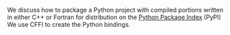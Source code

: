 We discuss how to package a Python project with compiled portions written in
either C++ or Fortran for distribution on the [Python Package Index](https://pypi.org) (PyPI)
We use CFFI to create the Python bindings.
